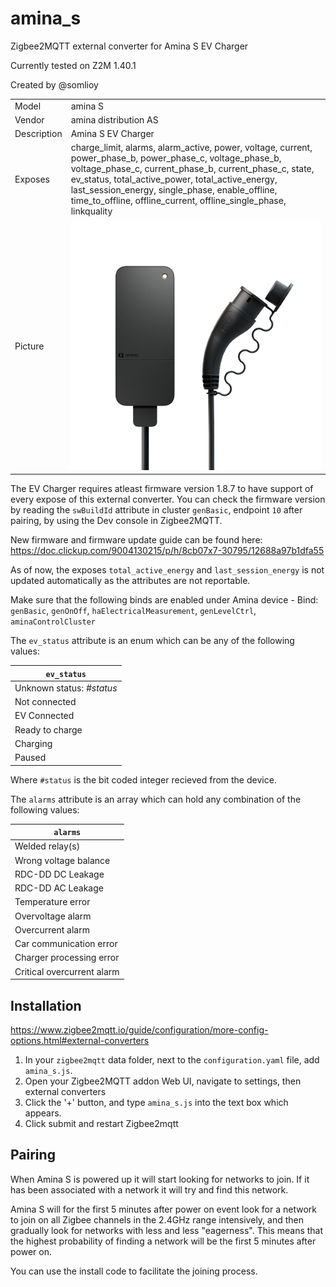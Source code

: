 # amina_s
Zigbee2MQTT external converter for Amina S EV Charger

Currently tested on Z2M 1.40.1

Created by @somlioy


|     |     |
|-----|-----|
| Model | amina S  |
| Vendor  | amina distribution AS  |
| Description | Amina S EV Charger |
| Exposes | charge_limit, alarms, alarm_active, power, voltage, current, power_phase_b, power_phase_c, voltage_phase_b, voltage_phase_c, current_phase_b, current_phase_c, state, ev_status, total_active_power, total_active_energy, last_session_energy, single_phase, enable_offline, time_to_offline, offline_current, offline_single_phase, linkquality |
| Picture | ![Amina S](amina_s.png) |


The EV Charger requires atleast firmware version 1.8.7 to have support of every expose of this external converter.
You can check the firmware version by reading the `swBuildId` attribute in cluster `genBasic`, endpoint `10` after pairing, by using the Dev console in Zigbee2MQTT.

New firmware and firmware update guide can be found here: https://doc.clickup.com/9004130215/p/h/8cb07x7-30795/12688a97b1dfa55


As of now, the exposes `total_active_energy` and `last_session_energy` is not updated automatically as the attributes are not reportable.

Make sure that the following binds are enabled under Amina device - Bind: `genBasic`, `genOnOff`, `haElectricalMeasurement`, `genLevelCtrl`, `aminaControlCluster`

The `ev_status` attribute is an enum which can be any of the following values:

| `ev_status` |
| --- |
| Unknown status: *#status*
| Not connected |
| EV Connected |
| Ready to charge |
| Charging |
| Paused |

Where `#status` is the bit coded integer recieved from the device.

The `alarms` attribute is an array which can hold any combination of the following values:

| `alarms` |
| --- |
| Welded relay(s) |
| Wrong voltage balance |
| RDC-DD DC Leakage |
| RDC-DD AC Leakage |
| Temperature error |
| Overvoltage alarm |
| Overcurrent alarm |
| Car communication error |
| Charger processing error |
| Critical overcurrent alarm |


## Installation

https://www.zigbee2mqtt.io/guide/configuration/more-config-options.html#external-converters

1. In your `zigbee2mqtt` data folder, next to the `configuration.yaml` file, add `amina_s.js`.
2. Open your Zigbee2MQTT addon Web UI, navigate to settings, then external converters
3. Click the '+' button, and type `amina_s.js` into the text box which appears.
4. Click submit and restart Zigbee2mqtt

## Pairing
When Amina S is powered up it will start looking for networks to join. If it has been associated with a network it will try and find this network.

Amina S will for the first 5 minutes after power on event look for a network to join on all Zigbee channels in the 2.4GHz range intensively, and then gradually look for networks with less and less "eagerness". This means that the highest probability of finding a network will be the first 5 minutes after power on.

You can use the install code to facilitate the joining process.
